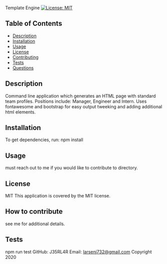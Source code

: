 
Template Engine
[![License: MIT](https://img.shields.io/badge/License-MIT-yellow.svg)](https://opensource.org/licenses/MIT)
## Table of Contents
- [Description](#description)
- [Installation](#installation)
- [Usage](#usage)
- [License](#license)
- [Contributing](#contributing)
- [Tests](#tests)
- [Questions](#questions)
## Description
Command line application which generates an HTML page with standard team profiles. Positions include: Manager, Engineer and Intern. Uses fontawesome and bootstrap for easy output tweeking and adding additional html elements.
## Installation
To get dependencies, run:
npm install
## Usage
must reach out to me if you would like to contribute to directory.
## License
MIT
This application is covered by the MIT license. 
## How to contribute
see me for additional details.
## Tests
npm run test
GitHub: J35RL4R
Email: larsenj732@gmail.com
Copyright 2020
